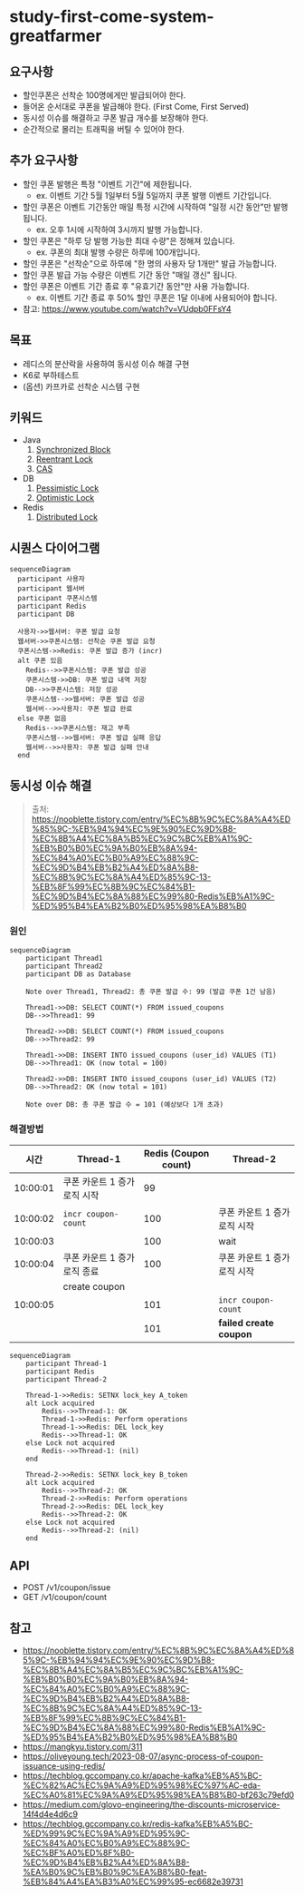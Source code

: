 # study-first-come-system-greatfarmer

## 요구사항
- 할인쿠폰은 선착순 100명에게만 발급되어야 한다.
- 들어온 순서대로 쿠폰을 발급해야 한다. (First Come, First Served)
- 동시성 이슈를 해결하고 쿠폰 발급 개수를 보장해야 한다.
- 순간적으로 몰리는 트래픽을 버틸 수 있어야 한다.

## 추가 요구사항
- 할인 쿠폰 발행은 특정 "이벤트 기간"에 제한됩니다.
    - ex. 이벤트 기간 5월 1일부터 5월 5일까지 쿠폰 발행 이벤트 기간입니다.
- 할인 쿠폰은 이벤트 기간동안 매일 특정 시간에 시작하여 "일정 시간 동안"만 발행됩니다.
    - ex. 오후 1시에 시작하여 3시까지 발행 가능합니다.
- 할인 쿠폰은 "하루 당 발행 가능한 최대 수량"은 정해져 있습니다.
    - ex. 쿠폰의 최대 발행 수량은 하루에 100개입니다.
- 할인 쿠폰은 "선착순"으로 하루에 "한 명의 사용자 당 1개만" 발급 가능합니다.
- 할인 쿠폰 발급 가능 수량은 이벤트 기간 동안 "매일 갱신" 됩니다.
- 할인 쿠폰은 이벤트 기간 종료 후 "유효기간 동안"만 사용 가능합니다.
    - ex. 이벤트 기간 종료 후 50% 할인 쿠폰은 1달 이내에 사용되어야 합니다.
- 참고: https://www.youtube.com/watch?v=VUdpb0FFsY4

## 목표
- 레디스의 분산락을 사용하여 동시성 이슈 해결 구현
- K6로 부하테스트
- (옵션) 카프카로 선착순 시스템 구현

## 키워드
- Java
   1. [Synchronized Block](https://medium.com/@RamLakshmanan/java-synchronized-block-acb1cfc2ea77)
   2. [Reentrant Lock](https://www.geeksforgeeks.org/reentrant-lock-java/)
   3. [CAS](https://jenkov.com/tutorials/java-concurrency/compare-and-swap.html)
- DB
   1. [Pessimistic Lock](https://medium.com/@abhirup.acharya009/managing-concurrent-access-optimistic-locking-vs-pessimistic-locking-0f6a64294db7)
   2. [Optimistic Lock](https://medium.com/@abhirup.acharya009/managing-concurrent-access-optimistic-locking-vs-pessimistic-locking-0f6a64294db7)
- Redis
   1. [Distributed Lock](https://martin.kleppmann.com/2016/02/08/how-to-do-distributed-locking.html)

## 시퀀스 다이어그램
```mermaid
sequenceDiagram
  participant 사용자
  participant 웹서버
  participant 쿠폰시스템
  participant Redis
  participant DB

  사용자->>웹서버: 쿠폰 발급 요청
  웹서버->>쿠폰시스템: 선착순 쿠폰 발급 요청
  쿠폰시스템->>Redis: 쿠폰 발급 증가 (incr)
  alt 쿠폰 있음
    Redis-->>쿠폰시스템: 쿠폰 발급 성공
    쿠폰시스템->>DB: 쿠폰 발급 내역 저장
    DB-->>쿠폰시스템: 저장 성공
    쿠폰시스템-->>웹서버: 쿠폰 발급 성공
    웹서버-->>사용자: 쿠폰 발급 완료
  else 쿠폰 없음
    Redis-->>쿠폰시스템: 재고 부족
    쿠폰시스템-->>웹서버: 쿠폰 발급 실패 응답
    웹서버-->>사용자: 쿠폰 발급 실패 안내
  end
```

## 동시성 이슈 해결
> 출처: https://nooblette.tistory.com/entry/%EC%8B%9C%EC%8A%A4%ED%85%9C-%EB%94%94%EC%9E%90%EC%9D%B8-%EC%8B%A4%EC%8A%B5%EC%9C%BC%EB%A1%9C-%EB%B0%B0%EC%9A%B0%EB%8A%94-%EC%84%A0%EC%B0%A9%EC%88%9C-%EC%9D%B4%EB%B2%A4%ED%8A%B8-%EC%8B%9C%EC%8A%A4%ED%85%9C-13-%EB%8F%99%EC%8B%9C%EC%84%B1-%EC%9D%B4%EC%8A%88%EC%99%80-Redis%EB%A1%9C-%ED%95%B4%EA%B2%B0%ED%95%98%EA%B8%B0
### 원인
```mermaid
sequenceDiagram
    participant Thread1
    participant Thread2
    participant DB as Database

    Note over Thread1, Thread2: 총 쿠폰 발급 수: 99 (발급 쿠폰 1건 남음)

    Thread1->>DB: SELECT COUNT(*) FROM issued_coupons
    DB-->>Thread1: 99

    Thread2->>DB: SELECT COUNT(*) FROM issued_coupons
    DB-->>Thread2: 99

    Thread1->>DB: INSERT INTO issued_coupons (user_id) VALUES (T1)
    DB-->>Thread1: OK (now total = 100)

    Thread2->>DB: INSERT INTO issued_coupons (user_id) VALUES (T2)
    DB-->>Thread2: OK (now total = 101)

    Note over DB: 총 쿠폰 발급 수 = 101 (예상보다 1개 초과)
```

### 해결방법
| 시간       | Thread-1                         | Redis (Coupon count) | Thread-2                         |
|------------|----------------------------------|------------------------|----------------------------------|
| 10:00:01   | 쿠폰 카운트 1 증가 로직 시작     | 99                     |                                  |
| 10:00:02   | `incr coupon-count`              | 100                    | 쿠폰 카운트 1 증가 로직 시작     |
| 10:00:03   |                                  | 100                    | wait                             |
| 10:00:04   | 쿠폰 카운트 1 증가 로직 종료     | 100                    | 쿠폰 카운트 1 증가 로직 시작     |
|            | create coupon                    |                        |                                  |
| 10:00:05   |                                  | 101                    | `incr coupon-count`              |
|            |                                  | 101                    | **failed create coupon**         |

```mermaid
sequenceDiagram
    participant Thread-1
    participant Redis
    participant Thread-2

    Thread-1->>Redis: SETNX lock_key A_token
    alt Lock acquired
        Redis-->>Thread-1: OK
        Thread-1->>Redis: Perform operations
        Thread-1->>Redis: DEL lock_key
        Redis-->>Thread-1: OK
    else Lock not acquired
        Redis-->>Thread-1: (nil)
    end

    Thread-2->>Redis: SETNX lock_key B_token
    alt Lock acquired
        Redis-->>Thread-2: OK
        Thread-2->>Redis: Perform operations
        Thread-2->>Redis: DEL lock_key
        Redis-->>Thread-2: OK
    else Lock not acquired
        Redis-->>Thread-2: (nil)
    end
```

## API
- POST /v1/coupon/issue
- GET /v1/coupon/count

## 참고
- https://nooblette.tistory.com/entry/%EC%8B%9C%EC%8A%A4%ED%85%9C-%EB%94%94%EC%9E%90%EC%9D%B8-%EC%8B%A4%EC%8A%B5%EC%9C%BC%EB%A1%9C-%EB%B0%B0%EC%9A%B0%EB%8A%94-%EC%84%A0%EC%B0%A9%EC%88%9C-%EC%9D%B4%EB%B2%A4%ED%8A%B8-%EC%8B%9C%EC%8A%A4%ED%85%9C-13-%EB%8F%99%EC%8B%9C%EC%84%B1-%EC%9D%B4%EC%8A%88%EC%99%80-Redis%EB%A1%9C-%ED%95%B4%EA%B2%B0%ED%95%98%EA%B8%B0
- https://mangkyu.tistory.com/311
- https://oliveyoung.tech/2023-08-07/async-process-of-coupon-issuance-using-redis/
- https://techblog.gccompany.co.kr/apache-kafka%EB%A5%BC-%EC%82%AC%EC%9A%A9%ED%95%98%EC%97%AC-eda-%EC%A0%81%EC%9A%A9%ED%95%98%EA%B8%B0-bf263c79efd0
- https://medium.com/glovo-engineering/the-discounts-microservice-14f4d4e4d6c9
- https://techblog.gccompany.co.kr/redis-kafka%EB%A5%BC-%ED%99%9C%EC%9A%A9%ED%95%9C-%EC%84%A0%EC%B0%A9%EC%88%9C-%EC%BF%A0%ED%8F%B0-%EC%9D%B4%EB%B2%A4%ED%8A%B8-%EA%B0%9C%EB%B0%9C%EA%B8%B0-feat-%EB%84%A4%EA%B3%A0%EC%99%95-ec6682e39731